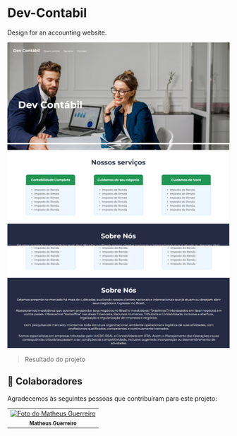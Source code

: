 # Dev-Contabil
Design for an accounting website.

<img src="./assets/2022-04-04.png" alt="Print Website">  
<img src="./assets/2022-04-04 (3).png" alt="Print Website">  
<img src="./assets/2022-04-04 (4).png" alt="Print Website"> 

> Resultado do projeto <a href="https://nome-contabilidade.netlify.app/"></a>

## 🤝 Colaboradores

Agradecemos às seguintes pessoas que contribuíram para este projeto:

<table>
  <tr>
    <td align="center">
      <a href="www.linkedin.com/in/matheus-guerreiro-0a545b208">
        <img src="https://media-exp1.licdn.com/dms/image/C4E03AQGmmJQxAcUUzg/profile-displayphoto-shrink_200_200/0/1638881824842?e=1651708800&v=beta&t=g9R0UZfVQtXIN6oJ-YH8rJuiPW1g_JzIl2SkgkYlvxE" width="100px;" alt="Foto do Matheus Guerreiro"/><br>
        <sub>
          <b>Matheus Guerreiro</b>
        </sub>
      </a>
    </td>
